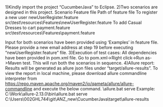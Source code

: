 1)Kindly import the project “CucumberJava” to Eclipse.
2)Two scenarios are designed in this project.
Scenario	Feature file	Path of feature file
To register a new user 	newUserRegister.feature	src\test\resources\Features\newUserRegister.feature
To add Casual Dresses to cart	payment.feature	src\test\resources\Features\payment.feature

Input for both scenarios have been provided using ‘Examples’ in feature file. Please provide a new email address <emailaddress> at step 19 before executing “newUserRegister.feature” file.
3)Execution of test cases:
All dependencies have been provided in pom.xml file. Go to pom.xml->Right click->Run as->Maven test.
This will run both the scenarios in sequence.
4)Allure report:
Results will be generated as allure json files under “target/allure-results”.
To view the report in local machine, please download allure commandline interpreter from https://repo.maven.apache.org/maven2/io/qameta/allure/allure-commandline and execute the below command.
<path of allure commandline bin folder>\allure.bat serve <path of result folder>
Example:
C:\Work\allure-2.13.0\bin\allure.bat serve C:\Users\002GHL744\git\ANZ_new\CucumberJava\target\allure-results




